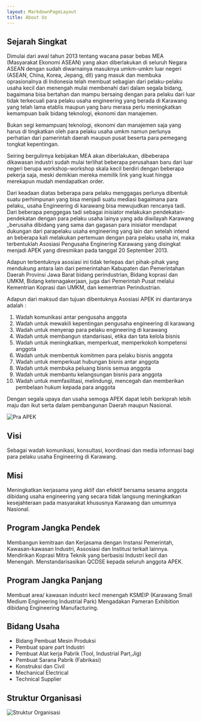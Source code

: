 ```yaml
---
layout: MarkdownPageLayout
title: About Us
---
```

## Sejarah Singkat

Dimulai dari awal tahun 2013 tentang wacana pasar bebas MEA (Masyarakat Ekonomi ASEAN) yang akan diberlakukan di seluruh Negara ASEAN dengan sudah diwarnainya masuknya umkm-umkm luar negeri (ASEAN, China, Korea, Jepang, dll) yang masuk dan membuka oprasionalnya di Indonesia telah membuat sebagian dari pelaku-pelaku usaha kecil dan menengah mulai membenahi dari dalam segala bidang, bagaimana bisa bertahan dan mampu bersaing dengan para pelaku dari luar tidak terkecuali para pelaku usaha engineering yang berada di Karawang yang telah lama etablis maupun yang baru merasa perlu meningkatkan kemampuan baik bidang teknologi, ekonomi dan manajemen.

Bukan segi kemampuanj teknologi, ekonomi dan manajemen saja yang harus di tingkatkan oleh para pelaku usaha umkm namun perlunya perhatian dari pamerintah daerah maupun pusat beserta para pemegang tongkat kepentingan.

Seiring bergulirnya kebijakan MEA akan diberlakukan, dibeberapa dikawasan industri sudah mulai terlihat beberapa perusahaan baru dari luar negeri berupa workshop-workshop skala kecil berdiri dengan beberapa pekerja saja, meski demikian mereka memilik link yang kuat hingga merekapun mudah mendapatkan order.

Dari keadaan diatas beberapa para pelaku menggagas perlunya dibentuk suatu perhimpunan yang bisa menjadi suatu mediasi bagaimana para pelaku_ usaha Engineering di karawang bisa mewujudkan rencanya tadi. Dari beberapa penggegas tadi sebagai inisiator melakukan pendekatan-pendekatan dengan para pelaku usaha lainya yang ada diwilayah Karawang _berusaha dibidang yang sama dan gagasan para inisiator mendapat dukungan dari parapelaku usaha engineering yang lain dan setelah intend an beberapa kali melakukan pertemuan dengan para pelaku usaha ini, maka terbentuklah Asosiasi Pengusaha Enginering Karawang yang disingkat menjadi APEK yang diresmikan pada tanggal 20 September 2013.

Adapun terbentuknya asosiasi ini tidak terlepas dari pihak-pihak yang mendukung antara lain dari pemerintahan Kabupaten dan Pemerintahan Daerah Provinsi Jawa Barat bidang perindustrian, Bidang koprasi dan UMKM, Bidang ketenagakerjaan, juga dari Pemerintah Pusat melalui Kementrian Koprasi dan UMKM, dan kementrian Perindustrian.

Adapun dari maksud dan tujuan dibentuknya Asosiasi APEK ini diantaranya adalah :

1. Wadah komunikasi antar pengusaha anggota
2. Wadah untuk mewakili kepentingan pengusaha engineering di karawang
3. Wadah untuk menyerap para pelaku engineering di karawang
4. Wadah untuk membangun standarisasi, etika dan tata kelola bisnis
5. Wadah untuk meningkatkan, memperkuat, memperkokoh kompetensi anggota
6. Wadah untuk membentuk komitmen para pelaku bisnis anggota
7. Wadah untuk memperkuat hubungan bisnis antar anggota
8. Wadah untuk membuka peluang bisnis semua anggota
9. Wadah untuk membantu kelangsungan bisnis para anggota
10. Wadah untuk memfasilitasi, melindungi, mencegah dan memberikan pembelaan hukum kepada para anggota

Dengan segala upaya dan usaha semoga APEK dapat lebih berkiprah lebih maju dan ikut serta dalam pembangunan Daerah maupun Nasional.

![Pra APEK](/images/pra-APEK@512x.jpg)

## Visi

Sebagai wadah komunikasi, konsultasi, koordinasi dan media informasi bagi para pelaku usaha Engineering di Karawang.

## Misi

Meningkatkan kerjasama yang aktif dan efektif bersama sesama anggota dibidang usaha engineering yang secara tidak langsung meningkatkan kesejahteraan pada masyarakat khususnya Karawang dan umumnya Nasional.

## Program Jangka Pendek

Membangun kemitraan dan Kerjasama dengan Instansi Pemerintah, Kawasan-kawasan Industri, Assosiasi dan Institusi terkait lainnya.
Mendirikan Koprasi Mitra Teknik yang berbasisi Industri kecil dan Menengah.
Menstandarisasikan QCDSE kepada seluruh anggota APEK.

## Program Jangka Panjang

Membuat area/ kawasan industri kecil menengah KSMEIP (Karawang Small Medium Engineering Industrial Park)
Mengadakan Pameran Exhibition dibidang Engineering Manufacturing.

## Bidang Usaha

* Bidang Pembuat Mesin Produksi
* Pembuat spare part Industri
* Pembuat Alat kerja Pabrik (Tool, Industrial Part,Jig)
* Pembuat Sarana Pabrik (Fabrikasi)
* Konstruksi dan Civil
* Mechanical Electrical
* Technical Supplier

## Struktur Organisasi

![Struktur Organisasi](/images/struktur-org-with-photo.jpg)
